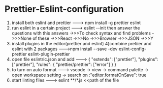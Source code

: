 # Prettier-Eslint-configuration

1) install both eslint and prettier
    ---> npm install -g prettier eslint
2) run eslint in a certain project 
    ---> eslint --init 
then answer the questions with this answers 
->>>To check syntax and find problems 
->>>None of these
->>>React
->>>No
->>>Browser
->>>JSON
->>>Y
3) install plugins in the editor(prettier and eslint)
4)combine pretiier and eslint with 2 packages 
    --->npm install --save -dev eslint-config-prettier eslint-plugin-prettier 
5) open file eslintric.json and add --->
           {
        "extends": ["prettier"],
        "plugins": ["prettier"],
        "rules": {
          "prettier/prettier": ["error"]
        }
      }
6) to turn on auto format --->
      vscode -> view -> command palette -> open workspace setting -> search on :"editor.formatOnSave": true
7) start linting files --->
     eslint **/*.js <<path of the file



